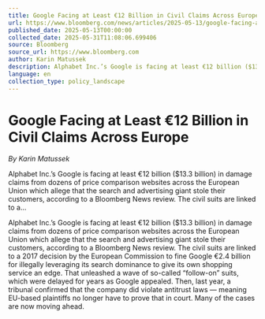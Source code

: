 ```yaml
---
title: Google Facing at Least €12 Billion in Civil Claims Across Europe
url: https://www.bloomberg.com/news/articles/2025-05-13/google-facing-at-least-12-billion-in-civil-claims-across-europe
published_date: 2025-05-13T00:00:00
collected_date: 2025-05-31T11:08:06.699406
source: Bloomberg
source_url: https://www.bloomberg.com
author: Karin Matussek
description: Alphabet Inc.’s Google is facing at least €12 billion ($13.3 billion) in damage claims from dozens of price comparison websites across the European Union which allege that the search and advertising giant stole their customers, according to a Bloomberg News review. The civil suits are linked to a...
language: en
collection_type: policy_landscape
---
```


# Google Facing at Least €12 Billion in Civil Claims Across Europe

*By Karin Matussek*

Alphabet Inc.’s Google is facing at least €12 billion ($13.3 billion) in damage claims from dozens of price comparison websites across the European Union which allege that the search and advertising giant stole their customers, according to a Bloomberg News review. The civil suits are linked to a...

Alphabet Inc.’s Google is facing at least €12 billion ($13.3 billion) in damage claims from dozens of price comparison websites across the European Union which allege that the search and advertising giant stole their customers, according to a Bloomberg News review. The civil suits are linked to a 2017 decision by the European Commission to fine Google €2.4 billion for illegally leveraging its search dominance to give its own shopping service an edge. That unleashed a wave of so-called “follow-on” suits, which were delayed for years as Google appealed. Then, last year, a tribunal confirmed that the company did violate antitrust laws — meaning EU-based plaintiffs no longer have to prove that in court. Many of the cases are now moving ahead.